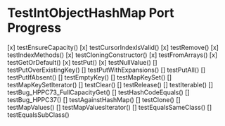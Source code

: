# TestIntObjectHashMap Port Progress

[x] testEnsureCapacity()
[x] testCursorIndexIsValid()
[x] testRemove()
[x] testIndexMethods()
[x] testCloningConstructor()
[x] testFromArrays()
[x] testGetOrDefault()
[x] testPut()
[x] testNullValue()
[] testPutOverExistingKey()
[] testPutWithExpansions()
[] testPutAll()
[] testPutIfAbsent()
[] testEmptyKey()
[] testMapKeySet()
[] testMapKeySetIterator()
[] testClear()
[] testRelease()
[] testIterable()
[] testBug_HPPC73_FullCapacityGet()
[] testHashCodeEquals()
[] testBug_HPPC37()
[] testAgainstHashMap()
[] testClone()
[] testMapValues()
[] testMapValuesIterator()
[] testEqualsSameClass()
[] testEqualsSubClass()
